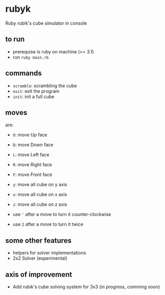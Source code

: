 # rubyk

Ruby rubik's cube simulator in console

## to run

* prerequise is ruby on machine (>= 3.1)
* run `ruby main.rb`

## commands

* `scramble`: scrambling the cube
* `exit`: exit the program
* `init`: init a full cube

## moves

are:

* `U`: move Up face
* `D`: move Down face
* `L`: move Left face
* `R`: move Right face
* `F`: move Front face
* `y`: move all cube on y axis
* `x`: move all cube on x axis
* `z`: move all cube on z axis

* use `'` after a move to turn it counter-clockwise
* use `2` after a move to turn it twice

## some other features

* helpers for solver implementations
* 2x2 Solver (experimental)

## axis of improvement

* Add rubik's cube solving system for 3x3 (in progress, comming soon)
